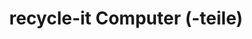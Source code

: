 ---
title: "recycle-it Computer (-teile)"
url: /eppishausen/recycle-it-computer-teile/
shop: Computer
---